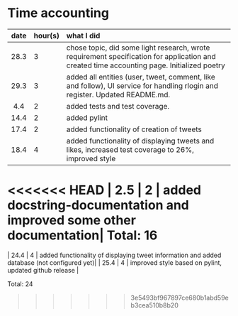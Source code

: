 # Time accounting

| date | hour(s) | what I did |
| :----:|:-----| :-----|
| 28.3 |  3    | chose topic, did some light research, wrote requirement specification for application and created time accounting page. Initialized poetry |
| 29.3 |  3    | added all entities (user, tweet, comment, like and follow), UI service for handling rlogin and register. Updated README.md.  |
|  4.4 |  2    | added tests and test coverage.  |
| 14.4 |  2    | added pylint|
| 17.4 |  2    | added functionality of creation of tweets |
| 18.4 |  4    | added functionality of displaying tweets and likes, increased test coverage to 26%, improved style |
<<<<<<< HEAD
| 2.5  |  2    | added docstring-documentation and improved some other documentation|
Total:  16
=======
| 24.4 |  4    | added functionality of displaying tweet information and added database (not configured yet)|
| 25.4 |  4    | improved style based on pylint, updated github release  |

Total:  24
>>>>>>> 3e5493bf967897ce680b1abd59eb3cea510b8b20

